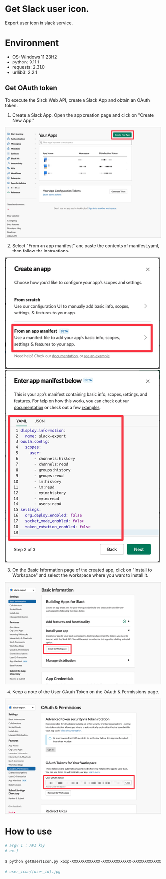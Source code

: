 # Get Slack user icon.
Export user icon in slack service.

# Environment

- OS: Windows 11 23H2
- python: 3.11.1
- requests: 2.31.0
- urllib3: 2.2.1

## Get OAuth token
To execute the Slack Web API, create a Slack App and obtain an OAuth token.

1. Create a Slack App. Open the app creation page and click on "Create New App."
<img src="./images/create.png" alt="Create New App">

2. Select "From an app manifest" and paste the contents of manifest.yaml, then follow the instructions.
<img src="./images/from-manifest.png" width="500px" alt="From an app manifest">
<img src="./images/paste-manifest.png" width="500px" alt="Paste manifest">

3. On the Basic Information page of the created app, click on "Install to Workspace" and select the workspace where you want to install it.
<img src="./images/install.png" alt="Install to Workspace">

4. Keep a note of the User OAuth Token on the OAuth & Permissions page.
<img src="./images/token.png" alt="User OAuth Token">

# How to use

```sh
# argv 1 : API key
# ex.)

$ python getUsersIcon.py xoxp-XXXXXXXXXXXXX-XXXXXXXXXXXXX-XXXXXXXXXXXXX-XXXXXXXXXXXXXXXXXXXXXXXXXXXXXXXX

# user_icon/[user_id].jpg

```